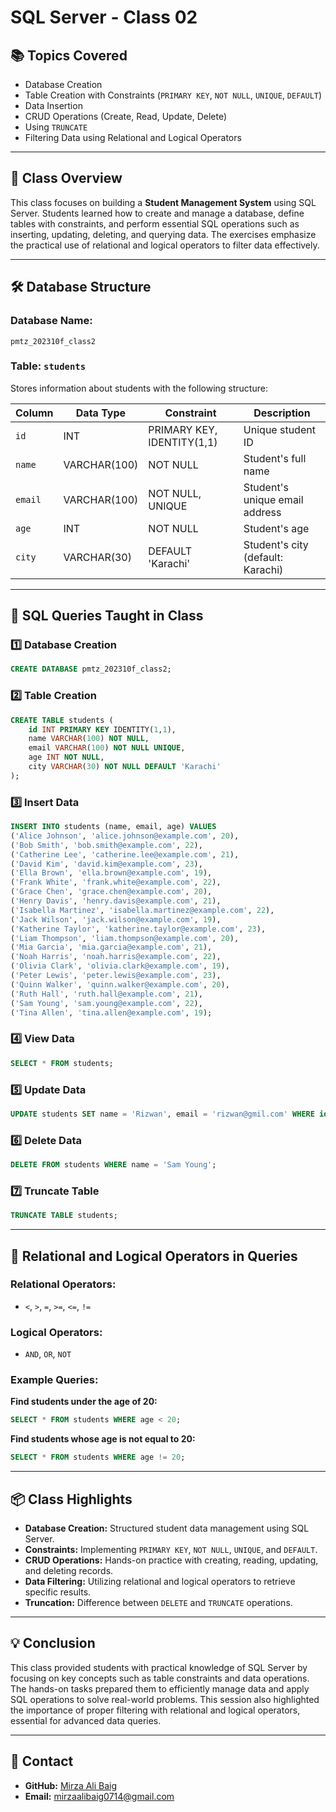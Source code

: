 # **SQL Server - Class 02**

## 📚 **Topics Covered**  
- Database Creation  
- Table Creation with Constraints (`PRIMARY KEY`, `NOT NULL`, `UNIQUE`, `DEFAULT`)  
- Data Insertion  
- CRUD Operations (Create, Read, Update, Delete)  
- Using `TRUNCATE`  
- Filtering Data using Relational and Logical Operators  

---

## 📄 **Class Overview**  
This class focuses on building a **Student Management System** using SQL Server. Students learned how to create and manage a database, define tables with constraints, and perform essential SQL operations such as inserting, updating, deleting, and querying data. The exercises emphasize the practical use of relational and logical operators to filter data effectively. 

---

## 🛠️ **Database Structure**  
### **Database Name:**  
`pmtz_202310f_class2`

### **Table:** `students`  
Stores information about students with the following structure:

| **Column** | **Data Type** | **Constraint**            | **Description**                 |
|------------|---------------|----------------------------|---------------------------------|
| `id`       | INT           | PRIMARY KEY, IDENTITY(1,1) | Unique student ID              |
| `name`     | VARCHAR(100)  | NOT NULL                   | Student's full name            |
| `email`    | VARCHAR(100)  | NOT NULL, UNIQUE           | Student's unique email address |
| `age`      | INT           | NOT NULL                   | Student's age                  |
| `city`     | VARCHAR(30)   | DEFAULT 'Karachi'          | Student's city (default: Karachi) |

---

## 🚀 **SQL Queries Taught in Class**

### 1️⃣ **Database Creation**  
```sql
CREATE DATABASE pmtz_202310f_class2;
```

### 2️⃣ **Table Creation**  
```sql
CREATE TABLE students (
    id INT PRIMARY KEY IDENTITY(1,1),
    name VARCHAR(100) NOT NULL,
    email VARCHAR(100) NOT NULL UNIQUE,
    age INT NOT NULL,
    city VARCHAR(30) NOT NULL DEFAULT 'Karachi'
);
```

### 3️⃣ **Insert Data**  
```sql
INSERT INTO students (name, email, age) VALUES
('Alice Johnson', 'alice.johnson@example.com', 20),
('Bob Smith', 'bob.smith@example.com', 22),
('Catherine Lee', 'catherine.lee@example.com', 21),
('David Kim', 'david.kim@example.com', 23),
('Ella Brown', 'ella.brown@example.com', 19),
('Frank White', 'frank.white@example.com', 22),
('Grace Chen', 'grace.chen@example.com', 20),
('Henry Davis', 'henry.davis@example.com', 21),
('Isabella Martinez', 'isabella.martinez@example.com', 22),
('Jack Wilson', 'jack.wilson@example.com', 19),
('Katherine Taylor', 'katherine.taylor@example.com', 23),
('Liam Thompson', 'liam.thompson@example.com', 20),
('Mia Garcia', 'mia.garcia@example.com', 21),
('Noah Harris', 'noah.harris@example.com', 22),
('Olivia Clark', 'olivia.clark@example.com', 19),
('Peter Lewis', 'peter.lewis@example.com', 23),
('Quinn Walker', 'quinn.walker@example.com', 20),
('Ruth Hall', 'ruth.hall@example.com', 21),
('Sam Young', 'sam.young@example.com', 22),
('Tina Allen', 'tina.allen@example.com', 19);
```

### 4️⃣ **View Data**  
```sql
SELECT * FROM students;
```

### 5️⃣ **Update Data**  
```sql
UPDATE students SET name = 'Rizwan', email = 'rizwan@gmil.com' WHERE id = 7;
```

### 6️⃣ **Delete Data**  
```sql
DELETE FROM students WHERE name = 'Sam Young';
```

### 7️⃣ **Truncate Table**  
```sql
TRUNCATE TABLE students;
```

---

## 🧪 **Relational and Logical Operators in Queries**

### **Relational Operators:**  
- `<`, `>`, `=`, `>=`, `<=`, `!=`

### **Logical Operators:**  
- `AND`, `OR`, `NOT`

### **Example Queries:**

**Find students under the age of 20:**  
```sql
SELECT * FROM students WHERE age < 20;
```

**Find students whose age is not equal to 20:**  
```sql
SELECT * FROM students WHERE age != 20;
```

---

## 📦 **Class Highlights**

- **Database Creation:** Structured student data management using SQL Server.  
- **Constraints:** Implementing `PRIMARY KEY`, `NOT NULL`, `UNIQUE`, and `DEFAULT`.  
- **CRUD Operations:** Hands-on practice with creating, reading, updating, and deleting records.  
- **Data Filtering:** Utilizing relational and logical operators to retrieve specific results.  
- **Truncation:** Difference between `DELETE` and `TRUNCATE` operations.  

---

## 💡 **Conclusion**  
This class provided students with practical knowledge of SQL Server by focusing on key concepts such as table constraints and data operations. The hands-on tasks prepared them to efficiently manage data and apply SQL operations to solve real-world problems. This session also highlighted the importance of proper filtering with relational and logical operators, essential for advanced data queries.

---

## 💬 **Contact**  
- **GitHub:** [Mirza Ali Baig](https://github.com/Mirza-Ali-Baig)  
- **Email:** mirzaalibaig0714@gmail.com  
